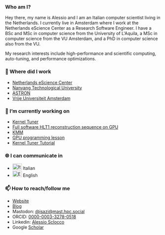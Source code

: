 <!--
**isazi/isazi** is a ✨ _special_ ✨ repository because its `README.md` (this file) appears on your GitHub profile.

Here are some ideas to get you started:

- 🔭 I’m currently working on ...
- 🌱 I’m currently learning ...
- 👯 I’m looking to collaborate on ...
- 🤔 I’m looking for help with ...
- 💬 Ask me about ...
- 📫 How to reach me: ...
- 😄 Pronouns: ...
- ⚡ Fun fact: ...
-->

### Who am I?

Hey there, my name is Alessio and I am an Italian computer scientist living in the Netherlands.
I currently live in Amsterdam where I work at the Netherlands eScience Center as a Research Software Engineer.
I have a BSc and MSc in computer science from the University of L'Aquila, a MSc in computer science from the VU Amsterdam, and a PhD in computer science also from the VU.

My research interests include high-performance and scientific computing, auto-tuning, and performance optimizations.

### 💼 Where did I work

- [Netherlands eScience Center](https://www.esciencecenter.nl)
- [Nanyang Technological University](https://www.ntu.edu.sg/)
- [ASTRON](https://www.astron.nl)
- [Vrije Universiteit Amsterdam](https://www.vu.nl)

### 🔭 I’m currently working on

- [Kernel Tuner](https://github.com/KernelTuner/kernel_tuner)
- [Full software HLT1 reconstruction sequence on GPU](https://gitlab.cern.ch/lhcb/Allen/)
- [KMM](https://github.com/NLeSC-COMPAS/kmm)
- [GPU programming lesson](https://github.com/carpentries-incubator/lesson-gpu-programming)
- [Kernel Tuner Tutorial](https://github.com/KernelTuner/kernel_tuner_tutorial/)

### 🌐 I can communicate in

- <img src="https://flagpedia.net/data/flags/mini/it.png" width="30" height="20" alt="Italian"/> Italian
- <img src="https://flagpedia.net/data/flags/mini/gb.png" width="30" height="20" alt="English"/> English

### 📫 How to reach/follow me

- [Website](http://alessio.sclocco.eu)
- [Blog](https://isazi.net)
- Mastodon: [@isazi@mast.hpc.social](https://mast.hpc.social/@isazi)
- ORCID: [0000-0003-3278-0518](https://orcid.org/0000-0003-3278-0518)
- Linkedin: [Alessio Sclocco](https://www.linkedin.com/in/alessiosclocco/)
- Google [Scholar](https://scholar.google.com/citations?user=H84zmXcAAAAJ)

